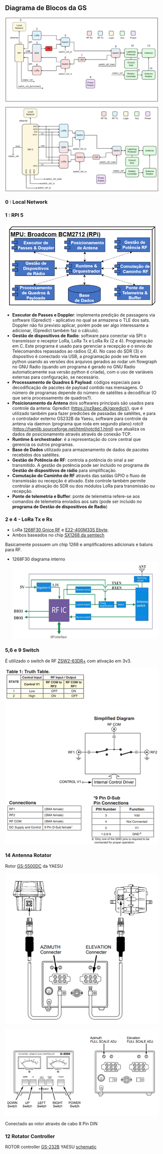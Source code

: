 ## Diagrama de Blocos da GS

![alt text](image.png)

![alt text](image-7.png)

### 0 : Local Network
### 1 : RPI 5 
![alt text](image-1.png)



- **Executor de Passes e Doppler**: implementa predição de passagens via software (Gpredict) - aplicativo no qual se armazena o TLE dos sats. Doppler não foi previsto aplicar, porém pode ser algo interessante  a adicionar,  (Gpredict também faz o cálculo).
- **Gestão de dispositivos de Radio**: software para conectar via SPI o transmissor e receptor LoRa,  LoRa Tx e LoRa Rx (2 e 4). Programação em C. Este programa é usado para gerenciar a recepção e o envio de Telecomandos repassados ao rádios (2,4). No caso do SDR (3) o dispositivo é conectado via USB,  a programação pode ser feita em python usando as versões dos arquivos gerados ao rodar um flowgraph no GNU Radio (quando um programa é gerado no GNU Radio automaticamente sua versão python é criada), com o uso de variáveis externas  para configuração, se necessário. 
- **Processamento de Quadros & Payload**: códigos especiais para decodificação de pacotes de payload contido nas mensagens. O número de programas depende do número de satélites a decodificar (O que seria processamento de quadros?).
- **Posicionamento da Antena** dois softwares principais são usados para controle da antena: Gpredict (https://oz9aec.dk/gpredict/), que é utilizado também para fazer predicões de passadas de satélites, e para o controlador externo GS232B da Yaesu, software para controle da antena via daemon (programa  que roda em segundo plano) *rotclt* (https://hamlib.sourceforge.net/html/rotctld.1.html) que atualiza os dados de posicionamento através através de conexão TCP. 
- **Runtime & orchestrador**: é a representação do core central que gerencia os outros programas.
- **Base de Dados** utilizado para armazenamento de dados de pacotes recebidos dos satélites.
- **Gestão de Potência de RF**: controla a potência do sinal a ser transmitido. A gestão de potência pode ser incluido no programa de **Gestão de dispositivos de rádio** para simplificação. 
- **Comutação do Caminho de RF** através das saídas GPIO o fluxo de transmissão ou recepção é ativado. Este controle também permite controlar a ativação do SDR ou dos módulos LoRa para transmissão ou recepção. 
- **Ponte de telemetria e Buffer**: ponte de telemetria refere-se aos comandos de telemetria enviados aos sats (pode ser incluido no **programa de Gestão de dispositivos de Radio**)



### 2 e 4 - LoRa Tx e Rx

- LoRa [1268F30 Gnice RF]([file:///C:/Users/eders/Downloads/LoRa126XF30%202W%20High%20power%20Wireless%20Transceiver%20Module%20V2.4.pdf](https://www.nicerf.com/lora-module/sx1268-wireless-module-lora1268f30.html)) e [E22-400M33S Ebyte](https://www.cdebyte.com/pdf-down.aspx?id=3667).  
- Ambos baseados no chip [SX1268 da semtech](https://semtech.my.salesforce.com/sfc/p/#E0000000JelG/a/RQ000008nGa9/v.ea8jp.cso4PrL7koonfOfzpF4krk_NglUXEPVQRzg)

Basicamente possuem um chip 1268 e amplificadores adicionais e baluns para RF.

- 1268F30 diagrama interno 
![alt text](image-3.png)


### 5,6 e 9 Switch

É utilizado o switch de RF [ZSW2-63DR+](https://www.minicircuits.com/pdfs/ZSW2-63DR+.pdf) com ativação em 3v3. 

![alt text](image-4.png)


### 14 Antenna Rotator

Rotor [GS-5500DC](https://static.dxengineering.com/global/images/instructions/ysu-g-5500dc_xb.pdf) da YAESU 

![alt text](image-5.png)

![alt text](image-6.png)



Conectado ao rotor através de cabo 8 Pin DIN 

### 12 Rotator Controller 

ROTOR controller [GS-232B](https://www.passion-radio.com/index.php?controller=attachment&id_attachment=782&srsltid=AfmBOoqnKOPOLc3T2nysHCcl0v3-MBkX_HvJNAdfxjHIFe8_Hdlq7G1H) YAESU [schematic](https://www.manualslib.com/manual/1000473/Yaesu-Gs-232b.html?page=23)


